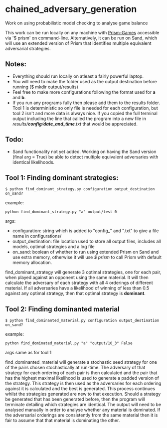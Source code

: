 # chained_adversary_generation
Work on using probabilistic model checking to analyse game balance

This work can be run locally on any machine with [Prism-Games](https://www.prismmodelchecker.org/games/) accessible via '$ prism' on command-line. Alternatively, it can be run on Sand, which will use an extended version of Prism that identifies multiple equivalent adversarial strategies.

## Notes:

* Everything should run locally on atleast a fairly powerful laptop. 
* You will need to make the folder used as the output destination before running ($ mkdir output/results)
* Feel free to make more configurations following the format used for **a** and **b**.
* If you run any programs fully then please add them to the results folder. Tool 1 is deterministic so only file is needed for each configuration, but tool 2 isn't and more data is always nice. If you copied the full terminal output including the line that called the program into a new file in *results/**config**/**date_and_time**.txt* that would be appreciated.

## Todo:

* Sand functionality not yet added. Working on having the Sand version (final arg = True) be able to detect multiple equivalent adversaries with identical likelihoods.

## Tool 1: Finding dominant strategies:

```$ python find_dominant_strategy.py configuration output_destination on_sand?```

example:  

```python find_dominant_strategy.py "a" output/test 0```

args:
* configuration: string which is added to "config_" and ".txt" to give a file name in configurations/
* output_destination: file location used to store all output files, includes all models, optimal strategies and a log file
* on_sand: boolean of whether to run using extended Prism on Sand and use extra memory, otherwise it will use _$ prism_ to call Prism with default memory allocation.

find_dominant_strategy will generate 3 optimal strategies, one for each pair, when played against an opponent using the same material. It will then calculate the adversary of each strategy with all 4 orderings of different material. If all adversaries have a likelihood of winning of less than 0.5 against any optimal strategy, then that optimal strategy is **dominant**.

## Tool 2: Finding dominanted material

```$ python find_dominanted_material.py configuration output_destination on_sand?```

example:

```python find_dominated_material.py "a" "output/10_3" False```

args same as for tool 1

find_dominanted_material will generate a stochastic seed strategy for one of the pairs chosen stochastically at run-time. The adversary of that strategy for each ordering of each pair is then calculated and the pair that has the highest maximal likelihood is used to generate a padded version of the strategy. This strategy is then used as the adversaries for each ordering against it is calculated and the best is generated. This process continues whilst the strategies generated are new to that execution. Should a strategy be generated that has been generated before, then the program will terminate detailing which strategies are identical. The output will need to be analysed manually in order to analyse whether any material is dominated. If the adversarial orderings are consistently from the same material then it is fair to assume that that material is dominating the other.

